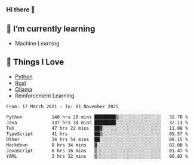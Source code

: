 ### Hi there 👋
<!-- ## About Me -->

## 🌱 I’m currently learning
- Machine Learning

## 🥰 Things I Love
- [Python](https://www.python.org/) 
- [Rust](https://www.rust-lang.org/)
- [Ollama](https://ollama.com)
- Reinforcement Learning

<!--START_SECTION:waka-->

```txt
From: 17 March 2021 - To: 01 November 2025

Python           140 hrs 20 mins ████████▒░░░░░░░░░░░░░░░░   32.78 %
Java             137 hrs 34 mins ████████░░░░░░░░░░░░░░░░░   32.13 %
TeX              47 hrs 22 mins  ██▓░░░░░░░░░░░░░░░░░░░░░░   11.06 %
TypeScript       41 hrs          ██▒░░░░░░░░░░░░░░░░░░░░░░   09.57 %
Other            34 hrs 54 mins  ██░░░░░░░░░░░░░░░░░░░░░░░   08.15 %
Markdown         8 hrs 34 mins   ▓░░░░░░░░░░░░░░░░░░░░░░░░   02.00 %
JavaScript       6 hrs 16 mins   ▒░░░░░░░░░░░░░░░░░░░░░░░░   01.47 %
YAML             3 hrs 32 mins   ▒░░░░░░░░░░░░░░░░░░░░░░░░   00.83 %
```

<!--END_SECTION:waka-->

<!--
**CharlesC03/CharlesC03** is a ✨ _special_ ✨ repository because its `README.md` (this file) appears on your GitHub profile.

Here are some ideas to get you started:

- 🔭 I’m currently working on ...
- 🌱 I’m currently learning ...
- 👯 I’m looking to collaborate on ...
- 🤔 I’m looking for help with ...
- 💬 Ask me about ...
- 📫 How to reach me: ...
- 😄 Pronouns: ...
- ⚡ Fun fact: ...
-->
